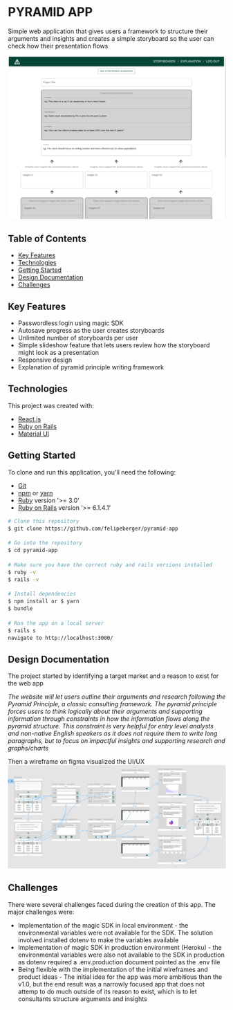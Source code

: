 # PYRAMID APP

Simple web application that gives users a framework to structure their arguments and insights and creates a simple storyboard so the user can check how their presentation flows

![pyramid principle](./readme_assets/storyboard.png)

## Table of Contents
* [Key Features](#key-features)
* [Technologies](#technologies)
* [Getting Started](#getting-started)
* [Design Documentation](#design-documentation)
* [Challenges](#challenges)

## Key Features
* Passwordless login using magic SDK
* Autosave progress as the user creates storyboards
* Unlimited number of storyboards per user
* Simple slideshow feature that lets users review how the storyboard might look as a presentation
* Responsive design
* Explanation of pyramid principle writing framework

## Technologies
This project was created with:
* [React.js](https://reactjs.org/)
* [Ruby on Rails](https://rubyonrails.org/)
* [Material UI](https://mui.com/)

## Getting Started
To clone and run this application, you'll need the following:
* [Git](https://git-scm.com/) 
* [npm](https://www.npmjs.com/) or [yarn](https://yarnpkg.com/)
* [Ruby](https://www.ruby-lang.org/en/) version '>= 3.0'
* [Ruby on Rails](https://rubyonrails.org/) version '>= 6.1.4.1'

```bash
# Clone this repository
$ git clone https://github.com/felipeberger/pyramid-app

# Go into the repository
$ cd pyramid-app

# Make sure you have the correct ruby and rails versions installed
$ ruby -v
$ rails -v

# Install dependencies
$ npm install or $ yarn 
$ bundle

# Run the app on a local server
$ rails s 
navigate to http://localhost:3000/
```
## Design Documentation
The project started by identifying a target market and a reason to exist for the web app

<i>The website will let users outline their arguments and research following the Pyramid Principle, a classic consulting framework. The pyramid principle forces users to think logically about their arguments and supporting information through constraints in how the information flows along the pyramid structure. This constraint is very helpful for entry level analysts and non-native English speakers as it does not require them to write long paragraphs, but to focus on impactful insights and supporting research and graphs/charts</i>

Then a wireframe on figma visualized the UI/UX
![wireframe](./readme_assets/wireframe.png)

## Challenges
There were several challenges faced during the creation of this app. The major challenges were:
* Implementation of the magic SDK in local environment - the environmental variables were not available for the SDK. The solution involved installed dotenv to make the variables available
* Implementation of magic SDK in production environment (Heroku) - the environmental variables were also not available to the SDK in production as dotenv required a .env.production document pointed as the .env file
* Being flexible with the implementation of the initial wireframes and product ideas - The initial idea for the app was more ambitious than the v1.0, but the end result was a narrowly focused app that does not attemp to do much outside of its reason to exist, which is to let consultants structure arguments and insights

